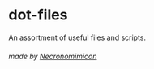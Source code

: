 # dot-files
An assortment of useful files and scripts.

###### made by [Necronomimicon](https://github.com/necronomimicon/)
